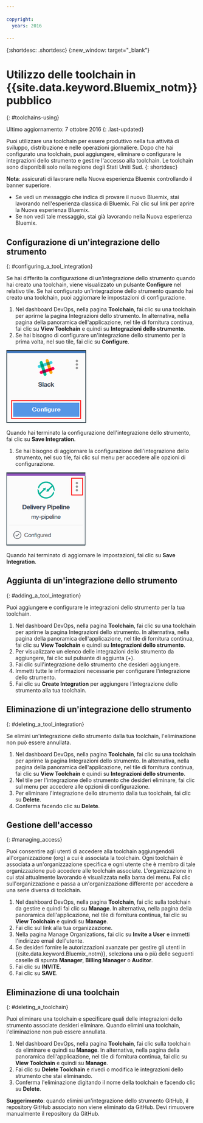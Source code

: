 ```yaml
---

copyright:
  years: 2016

---
```


{:shortdesc: .shortdesc}
{:new_window: target="_blank"}

# Utilizzo delle toolchain in {{site.data.keyword.Bluemix_notm}} pubblico
{: #toolchains-using}

Ultimo aggiornamento: 7 ottobre 2016
{: .last-updated}

Puoi utilizzare una toolchain per essere produttivo nella tua attività di sviluppo, distribuzione e  nelle operazioni giornaliere. Dopo che hai configurato una toolchain, puoi aggiungere, eliminare o configurare le integrazioni dello strumento e gestire l'accesso alla toolchain. Le toolchain sono disponibili solo nella regione degli Stati Uniti Sud.
{: shortdesc}

**Nota**: assicurati di lavorare nella Nuova esperienza Bluemix controllando il banner superiore.

 * Se vedi un messaggio che indica di provare il nuovo Bluemix, stai lavorando nell'esperienza classica di Bluemix. Fai clic sul link per aprire la Nuova esperienza Bluemix.
 * Se non vedi tale messaggio, stai già lavorando nella Nuova esperienza Bluemix. 

## Configurazione di un'integrazione dello strumento
{: #configuring_a_tool_integration}

Se hai differito la configurazione di un'integrazione dello strumento quando hai creato una toolchain, viene visualizzato un pulsante **Configure** nel relativo tile. Se hai configurato un'integrazione dello strumento quando hai creato una toolchain, puoi aggiornare le impostazioni di configurazione.

1. Nel dashboard DevOps, nella pagina **Toolchain**, fai clic su una toolchain per aprirne la pagina Integrazioni dello strumento. In alternativa, nella pagina della panoramica dell'applicazione, nel tile di fornitura continua, fai clic su **View Toolchain** e quindi su **Integrazioni dello strumento**.
1. Se hai bisogno di configurare un'integrazione dello strumento per la prima volta, nel suo tile, fai clic su **Configure**.

  ![Pulsante configura](images/toolchain_tile_configure.png)

 Quando hai terminato la configurazione dell'integrazione dello strumento, fai clic su **Save Integration**.
 
1. Se hai bisogno di aggiornare la configurazione dell'integrazione dello strumento, nel suo tile, fai clic sul menu per accedere alle opzioni di configurazione.

  ![Menu Configurazione](images/toolchain_tile_menu.png)
 
 Quando hai terminato di aggiornare le impostazioni, fai clic su **Save Integration**.

## Aggiunta di un'integrazione dello strumento
{: #adding_a_tool_integration}

Puoi aggiungere e configurare le integrazioni dello strumento per la tua toolchain.

1. Nel dashboard DevOps, nella pagina **Toolchain**, fai clic su una toolchain per aprirne la pagina Integrazioni dello strumento. In alternativa, nella pagina della panoramica dell'applicazione, nel tile di fornitura continua, fai clic su **View Toolchain** e quindi su **Integrazioni dello strumento**.
1. Per visualizzare un elenco delle integrazioni dello strumento da aggiungere, fai clic sul pulsante di aggiunta (+).
1. Fai clic sull'integrazione dello strumento che desideri aggiungere.
1. Immetti tutte le informazioni necessarie per configurare l'integrazione dello strumento. 
1. Fai clic su **Create Integration** per aggiungere l'integrazione dello strumento alla tua toolchain.

## Eliminazione di un'integrazione dello strumento
{: #deleting_a_tool_integration}

Se elimini un'integrazione dello strumento dalla tua toolchain, l'eliminazione non può essere annullata. 

1. Nel dashboard DevOps, nella pagina **Toolchain**, fai clic su una toolchain per aprirne la pagina Integrazioni dello strumento. In alternativa, nella pagina della panoramica dell'applicazione, nel tile di fornitura continua, fai clic su **View Toolchain** e quindi su **Integrazioni dello strumento**.
1. Nel tile per l'integrazione dello strumento che desideri eliminare, fai clic sul menu per accedere alle opzioni di configurazione.
1. Per eliminare l'integrazione dello strumento dalla tua toolchain, fai clic su **Delete**.
1. Conferma facendo clic su **Delete**.  

## Gestione dell'accesso
{: #managing_access}

Puoi consentire agli utenti di accedere alla toolchain aggiungendoli all'organizzazione (org) a cui è associata la toolchain. Ogni toolchain è associata a un'organizzazione specifica e ogni utente che è membro di tale organizzazione può accedere alle toolchain associate. L'organizzazione in cui stai attualmente lavorando è visualizzata nella barra dei menu. Fai clic sull'organizzazione e passa a un'organizzazione differente per accedere a una serie diversa di toolchain.

<!--CA: Commenting out the content on authentication for Interconnect since it applies to GitHub Enterprise. This content can be exposed again when GHE is supported for the Dedicated Beta 2.-->

<!--You have three authentication options for your Bluemix dedicated environment: LDAP, SAML, or Web ID. 

**Important:** For this beta, Web ID authentication requires additional user management on GitHub Enterprise.

If you use LDAP or SAML authentication in your Bluemix dedicated environment, when you add users to your Bluemix org and spaces, the users can log in to GitHub Enterprise by using their Bluemix ID and password, and accounts are created for them. When you add users to your Bluemix org and spaces, they are not automatically added to the GitHub Enterprise repo. Someone who has admin privileges for the repo must add them.  

If you use Web ID authentication, when you add users to your Bluemix org and spaces, a GitHub Enterprise site administrator must set up a GitHub Enterprise account for those users. Alternatively, new users can create a toolchain, in which case a GitHub Enterprise account is created for them. However, if those users want to access repos that are associated with toolchains besides their own, they must be granted access to those repos.

To add a user: -->

1. Nel dashboard DevOps, nella pagina **Toolchain**, fai clic sulla toolchain da gestire e quindi fai clic su **Manage**. In alternativa, nella pagina della panoramica dell'applicazione, nel tile di fornitura continua, fai clic su **View Toolchain** e quindi su **Manage**.  
1. Fai clic sul link alla tua organizzazione. 
1. Nella pagina Manage Organizations, fai clic su **Invite a User** e immetti l'indirizzo email dell'utente.
1. Se desideri fornire le autorizzazioni avanzate per gestire gli utenti in {{site.data.keyword.Bluemix_notm}}, seleziona una o più delle seguenti caselle di spunta **Manager**, **Billing Manager** o **Auditor**.
1. Fai clic su **INVITE**.
1. Fai clic su **SAVE**.

## Eliminazione di una toolchain
{: #deleting_a_toolchain}

Puoi eliminare una toolchain e specificare quali delle integrazioni dello strumento associate desideri eliminare. Quando elimini una toolchain, l'eliminazione non può essere annullata.

1. Nel dashboard DevOps, nella pagina **Toolchain**, fai clic sulla toolchain da eliminare e quindi su **Manage**. In alternativa, nella pagina della panoramica dell'applicazione, nel tile di fornitura continua, fai clic su **View Toolchain** e quindi su **Manage**.
1. Fai clic su **Delete Toolchain** e rivedi o modifica le integrazioni dello strumento che stai eliminando.
1. Conferma l'eliminazione digitando il nome della toolchain e facendo clic su **Delete**.  

 **Suggerimento**: quando elimini un'integrazione dello strumento GitHub, il repository GitHub associato non viene eliminato da GitHub. Devi rimuovere manualmente il repository da GitHub.

